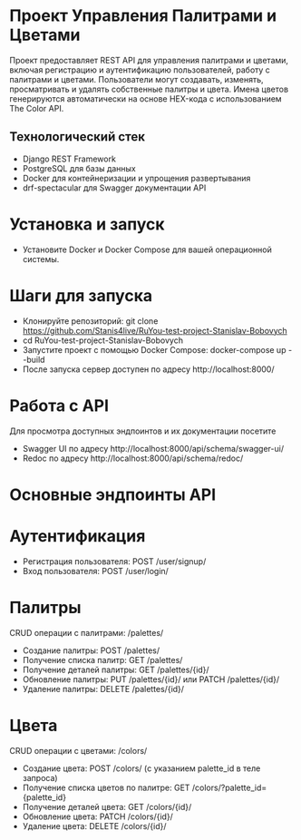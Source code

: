 # Проект Управления Палитрами и Цветами
 Проект предоставляет REST API для управления палитрами и цветами, включая регистрацию и аутентификацию пользователей, работу с палитрами и цветами. Пользователи могут создавать, изменять, просматривать и удалять собственные палитры и цвета. Имена цветов генерируются автоматически на основе HEX-кода с использованием The Color API.

## Технологический стек
- Django REST Framework
- PostgreSQL для базы данных
- Docker для контейнеризации и упрощения развертывания
- drf-spectacular для Swagger документации API

# Установка и запуск
- Установите Docker и Docker Compose для вашей операционной системы.

# Шаги для запуска
- Клонируйте репозиторий: git clone https://github.com/Stanis4live/RuYou-test-project-Stanislav-Bobovych
- cd RuYou-test-project-Stanislav-Bobovych
- Запустите проект с помощью Docker Compose: docker-compose up --build
- После запуска сервер доступен по адресу http://localhost:8000/

# Работа с API
Для просмотра доступных эндпоинтов и их документации посетите 
- Swagger UI по адресу http://localhost:8000/api/schema/swagger-ui/
- Redoc по адресу http://localhost:8000/api/schema/redoc/

# Основные эндпоинты API
# Аутентификация
- Регистрация пользователя: POST /user/signup/
- Вход пользователя: POST /user/login/
# Палитры
CRUD операции с палитрами: /palettes/
- Создание палитры: POST /palettes/
- Получение списка палитр: GET /palettes/
- Получение деталей палитры: GET /palettes/{id}/
- Обновление палитры: PUT /palettes/{id}/ или PATCH /palettes/{id}/
- Удаление палитры: DELETE /palettes/{id}/
# Цвета
CRUD операции с цветами: /colors/
- Создание цвета: POST /colors/ (с указанием palette_id в теле запроса)
- Получение списка цветов по палитре: GET /colors/?palette_id={palette_id}
- Получение деталей цвета: GET /colors/{id}/
- Обновление цвета: PATCH /colors/{id}/
- Удаление цвета: DELETE /colors/{id}/



